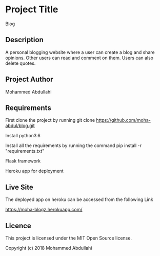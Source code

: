 # Project Title

Blog

## Description

A personal blogging website where a user can create a blog and share opinions. Other users can read and comment on them. Users can also delete quotes.

## Project Author

Mohammed Abdullahi

## Requirements

First clone the project by running git clone https://github.com/moha-abdul/blog.git

Install python3.6

Install all the requirements by running the command pip install -r "requirements.txt"

Flask framework

Heroku app for deployment

## Live Site

The deployed app on heroku can be accessed from the following Link

https://moha-blogz.herokuapp.com/

## Licence 

This project is licensed under the MIT Open Source license.

Copyright (c) 2018 Mohammed Abdullahi

